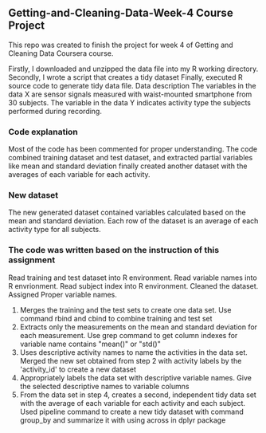 ## Getting-and-Cleaning-Data-Week-4 Course Project

This repo was created to finish the project for week 4 of Getting and Cleaning Data Coursera course.

Firstly, I downloaded and unzipped the data file into my R working directory.
Secondly, I wrote a script that creates a tidy dataset
Finally, executed R source code to generate tidy data file.
Data description
The variables in the data X are sensor signals measured with waist-mounted smartphone from 30 subjects. The variable in the data Y indicates activity type the subjects performed during recording.

### Code explanation
Most of the code has been commented for proper understanding.
The code combined training dataset and test dataset, and extracted partial variables like mean and standard deviation finally created another dataset with the averages of each variable for each activity.

### New dataset
The new generated dataset contained variables calculated based on the mean and standard deviation. Each row of the dataset is an average of each activity type for all subjects.

### The code was written based on the instruction of this assignment
Read training and test dataset into R environment. Read variable names into R envrionment. Read subject index into R environment. Cleaned the dataset. Assigned Proper variable names.

1. Merges the training and the test sets to create one data set. Use command rbind and cbind to combine training and test set
2. Extracts only the measurements on the mean and standard deviation for each measurement. Use grep command to get column indexes for variable name contains "mean()" or "std()"
3. Uses descriptive activity names to name the activities in the data set. Merged the  new set obtained from step 2 with activity labels by the 'activity_id' to create a new dataset
4. Appropriately labels the data set with descriptive variable names. Give the selected descriptive names to variable columns
5. From the data set in step 4, creates a second, independent tidy data set with the average of each variable for each activity and each subject. Used pipeline command to create a new tidy dataset with command group_by and summarize it with using across in dplyr package

